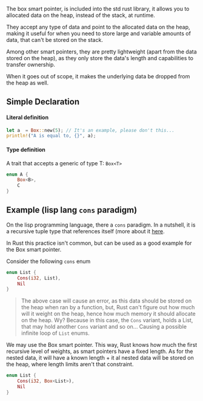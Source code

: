 The box smart pointer, is included into the std rust library, it allows you to allocated data on the heap, instead of the stack, at runtime.

They accept any type of data and point to the allocated data on the heap, making it useful for when you need to store large and variable amounts of data, that can't be stored on the stack. 

Among other smart pointers, they are pretty lightweight (apart from the data stored on the heap), as they only store the data's length and capabilities to transfer ownership.

When it goes out of scope, it makes the underlying data be dropped from the heap as well.

## Simple Declaration
#### Literal definition
```rust
let a  = Box::new(5); // It's an example, please don't this...
println!("A is equal to, {}", a);
```

#### Type definition
A trait that accepts a generic of type T: ``Box<T>``
```rust
enum A {
	Box<B>,
	C
}
```

## Example (lisp lang ``cons`` paradigm)
On the lisp programming language, there a ``cons`` paradigm. In a nutshell, it is a recursive tuple type that references itself (more about it [here](https://en.wikipedia.org/wiki/Cons#:~:text=In%20computer%20programming%2C%20cons%20(%2F,%2C%20or%20(cons)%20pairs.)).

In Rust this practice isn't common, but can be used as a good example for the Box smart pointer.

Consider the following ``cons`` enum
```rust
enum List {
	Cons(i32, List),
	Nil
}
```

> The above case will cause an error, as this data should be stored on the heap when ran by a function, but, Rust can't figure out how much will it weight on the heap, hence how much memory it should allocate on the heap.
> Wy? Because in this case, the ``Cons`` variant, holds a List, that may hold another ``Cons`` variant and so on... Causing a possible infinite loop of ``List`` enums. 

We may use the Box smart pointer. This way, Rust knows how much the first recursive level of  weights, as smart pointers have a fixed length. As for the nested data, it will have a known length + it al nested data will be stored on the heap, where length limits aren't that constraint.
```rust
enum List {
	Cons(i32, Box<List>),
	Nil
}
```